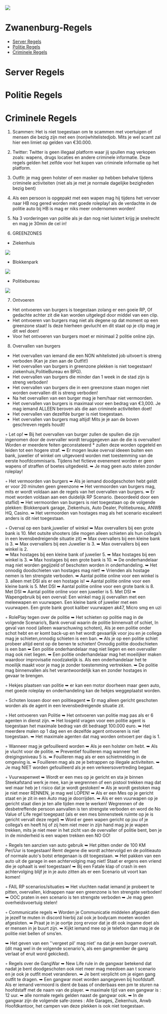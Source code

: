 <img src="https://i.imgur.com/m26eDCE.jpg?width=2132&height=533" />

# Zwanenburg-Regels

- [Server Regels](https://github.com/ZBRP/Regels#server-regels)
- [Politie Regels](https://github.com/ZBRP/Regels#politie-regels)
- [Criminele Regels](https://github.com/ZBRP/Regels#criminele-regels)

# Server Regels


# Politie Regels


# Criminele Regels
1. Scammen: Het is niet toegestaan om te scammen met voertuigen of mensen die bezig zijn met een (non)whitelistedjob. Mits je wel scamt zal hier een limiet op gelden van €30.000.
2. Twitter: Twitter is geen illegaal platform waar jij spullen mag verkopen zoals: wapens, drugs locaties en andere criminele informatie. Deze regels gelden het zelfde voor het kopen van criminele informatie op het platform.
3. Outfit: je mag geen holster of een masker op hebben behalve tijdens criminele activiteiten (niet als je met je normale dagelijke bezigheden bezig bent) 

4. Als een persoon is opgepakt met een wapen mag hij tijdens het vervoer naar HB nog gered worden met goede roleplay! als de verdachte in de politie auto bij HB is mag er niks meer ondernomen worden!
5. Na 3 vorderingen van politie als je dan nog niet luistert krijg je snelrecht en mag je 30min de cel in! 



6. GREENZONES

* Ziekenhuis

<img src="https://i.imgur.com/mmF8Ehz.png?width=403&height=230" />


* Blokkenpark

<img src="https://i.imgur.com/lcaWIgI.png?width=375&height=210" />


* Politiebureau

<img src="https://i.imgur.com/mmF8Ehz.png?width=403&height=230" />



7. Ontvoeren
* Het ontvoeren van burgers is toegestaan zolang er een goeie RP, Of gedachte achter zit die kan worden uitgelegd door middel van een clip.
* Het ontvoeren van burgers mag niet als degene op dat moment op een greenzone staat! Is deze hierheen gevlucht en dit staat op je clip mag je dit wel doen!
* Voor het ontvoeren van burgers moet er minimaal 2 politie online zijn.

8. Overvallen van burgers
* Het overvallen van iemand die een NON whitelisted job uitvoert is streng verboden (Kan je zien aan de Outfit!)
* Het overvallen van burgers in greenzone plekken is niet toegestaan! ziekenhuis,PolitieBureau en BPG).
* Het overvallen van burgers die minder dan 1 week in de stad zijn is streng verboden!
* Het overvallen van burgers die in een greenzone staan mogen niet worden overvallen dit is streng verboden!
* Na het overvallen van een burger mag je hem/haar niet vermoorden.
* Het overvallen van burgers is maximaal voor een bedrag van €3,000. Je mag iemand ALLEEN beroven als die aan criminele activiteiten doet!
* Het overvallen van dezelfde burger is niet toegestaan.
* Het overvallen van burgers mag altijd! Mits je je aan de boven geschreven regels houdt!

◦ Let op!
➥ Bij het overvallen van burger zullen de spullen die zijn ingenomen door de overvaller wordt teruggegeven aan de die is overvallen! Worden er meerdere feiten geconstateerd * zullen deze worden opgeteld en leiden tot een hogere straf.
➥ Er mogen leuke overval ideeen buiten een bank, juwelier of winkel om uitgevoerd worden met toestemming van de eerste hoofdcommisaris. 
Tijdens het fictieve evenement worden er geen wapens of straffen of boetes uitgedeeld. 
➥ Je mag geen auto stelen zonder roleplay!








◦ Het vermoorden van burgers
➥ Als je iemand doodgeschoten hebt geldt er voor 20 minuten geen greenzone
➥ Het vermoorden van burgers mag, mits er wordt voldaan aan de regels van het overvallen van burgers.
➥ Er moet worden voldaan aan een duidelijk RP Scenario. (beoordeeld door een staflid)
➥ Het vermoorden van burgers is niet toegestaan op de volgende plekken: Blokkenpark garage, Ziekenhuis, Auto Dealer, Politiebureau, ANWB HQ, Casino. 
➥ Het vermoorden van hostages mag als het scenario escaleert anders is dit niet toegestaan.

◦ Overval op een bank,juwelier of winkel
➥ Max overvallers bij een grote bank is 10. Met outsite shooters (die mogen alleen schieten als hun collega’s in een levensbedreigende situatie zit)
➥ Max overvallers bij een kleine bank is 3.
➥ Max overvallers bij een Juwelier is 3.
➥ Max overvallers bij een winkel is 2.  
➥ Max hostages bij een kleine bank of juwelier 5.
➥ Max hostages bij een winkel is 3.
➥ Max hostages bij een grote bank is 10.
➥ De onderhandelaar mag niet worden gegijzeld of beschoten worden in onderhandeling.
➥ Het onnodig doodschieten van hostages mag niet!
➥ Vrienden als hostage nemen is ten strengste verboden.
➥ Aantal politie online voor een winkel is 3. alleen met DSI als er een hostage is!
➥ Aantal politie online voor een kleine bank is 5. Met DSI
➥ Aantal politie online voor een grote bank is 8. Met DSI
➥ Aantal politie online voor een juwelier is 5. Met DSI
➥ Wapengebruik bij een overval:
Een winkel mag jij overvallen met een meleewapen en vuurwapen. 
Een kleine bank of juwelier met een vuurwapen. 
Een grote bank groot kaliber vuurwapen ak47, Micro smg en uzi







◦ RolePlay tegen over de politie
➥ Het schieten op politie mag in de volgende Scenario’s, Bank overval waarin de politie binnenvalt of schiet, In geval van nood (alleen waarschuwing schoten), Als je een politie onder schot hebt en er komt back-up en het wordt gevaarlijk voor jou en je collega mag je schieten,onnodig schieten is een ban.
➥ Als je op een politie schiet probeer altijd eerst op de benen te schieten! Onnodig politie doodschieten is een ban
➥ Een politie onderhandelaar mag niet liegen en een overvaller mag ook niet liegen.
➥ Een politie onderhandelaar mag het moeilijker maken waardoor improvisatie noodzakelijk is. Als een onderhandelaar het te moeilijk maakt voor je mag je zonder toestemming vertrekken. 
➥ De politie mag binnenvallen als het verantwoordelijk kan en zonder hostages in gevaar te brengen.




◦ Hekjes plaatsen van politie 
➥ er kan een motor doorheen maar geen auto, met goede roleplay en onderhandeling kan de hekjes weggeplaatst worden. 

◦ Schoten lossen door een politieagent
➥ Er mag alleen gericht geschoten worden als de agent in een levensbedreigende situatie zit. 


◦ Het ontvoeren van Politie
➥ Het ontvoeren van politie mag pas als er 6 agenten in dienst zijn.
➥ Het losgeld vragen voor een politie agent is toegestaan het maximale bedrag van dit bedraagt 100.000 euro.
➥ Het meerdere malen op 1 dag een en dezelfde agent ontvoeren is niet toegestaan.
➥ Het maximale agenten dat mag worden ontvoert per dag is 1.

◦ Wanneer mag je gefouilleerd worden
➥ Als je een holster om hebt.
➥ Als je vlucht voor de politie.
➥ Preventief fouilleren mag wanneer het dreigingsniveau 5 is.
➥ Fouilleren mag als er een schietmelding in de omgeving is.
➥ Fouilleren mag als ze je betrappen op illegale activiteiten.
➥ Je mag NIET worden gefouilleerd als je een verkeersovertreding begaat.

◦ Vuurwapenwet
➥ Wordt er een mes op je gericht en sta je binnen Steekafstand werk je mee, kan je wegrennen of een pistool trekken mag dat wel maar heb je t risico dat je wordt gestoken!
➥ Als je wordt gestoken mag je niet meer RENNEN, je mag wel LOPEN!
➥ Als er een Mes op je gericht staat en je zit in een Auto mag je doorrijden.
➥ Als er een vuurwapen op je gericht staat dien je ten alle tijden mee te werken! Wegrennen of de desbetreffende persoon aanvallen is ten strengste verboden en word de No Value of Life regel toegepast (als er een mes binnensteek ruimte op je is gericht vervalt deze regel)
➥ Word er geen wapen gericht op jou of je collega’s en heeft hij of zij hem niet meer in zijn hand mag je je wapen trekken, mits je niet meer in het zicht van de overvaller of politie bent, ben je in de minderheid is een wapen trekken een NO GO!

◦ Regels ten aanzien van auto gebruik
➥ Het pitten onder de 100 KM Per/Uur is toegestaan! Remt degene die wordt achtervolgd en de politieauto of normale auto's botst ertegenaan is dit toegestaan.
➥ Het pakken van een auto uit de garage in een achtervolging mag niet! Staat er ergens een vriend die je ophaalt is wel toegestaan!
➥ Bij een Fatale klap of crash in een achtervolging blijf je in je auto zitten als er een Scenario uit voort kan komen!





◦ FAIL RP scenarios/situaties
➥ Het vluchten nadat iemand je probeert te pitten, overvallen, kidnappen naar een greenzone is ten strengste verboden!
➥ OOC praten in een scenario is ten strengste verboden
➥ Je mag geen overheidsvoertuig stelen! 


◦ Communicatie regels
➥ Worden je Communicatie middelen afgepakt dien je jezelf te muten in discord hierbij zal ook je bodycam moeten worden afgesloten.
➥ Praat je in je oortje zorg ervoor dat je dit ook ingame doet als er mensen in je buurt zijn.
➥ Kijkt iemand mee op je telefoon dan mag je de politie niet bellen of sms’en.

➥ Het geven van een ''vergeet pil' mag niet' na dat je een burger overvalt. (dit mag wel in de volgende scenario's, als een gangmember de gang verlaat of eruit word gekicked).

◦ Regels over de GangWar
➥ New Life rule in de gangwar betekend dat nadat je bent doodgeschoten ook niet meer mag meedoen aan t scenario en je ook je outfit moet veranderen.
➥ Je bent verplicht om je eigen gang outfit te dragen.
➥ Een gangwar moet worden aangegeven bij hoofdstaff. Als er iemand vermoord is dient de baas of onderbaas een pm te sturen na hoofdstaff met de naam van de player. 
➥ maximale tijd van een gangwar is : 12 uur.
➥ alle normale regels gelden naast de gangwar ook.
➥ In de gangwar zijn de volgende safe-zones : Alle Garages, Ziekenhuis, Anwb Hoofdkantoor, het campen van deze plekken is ook niet toegestaan.


